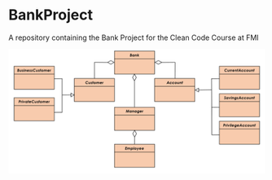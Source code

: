 # BankProject
A repository containing the Bank Project for the Clean Code Course at FMI

![A UML Class Diagram](images/ClassDiagram.png)
